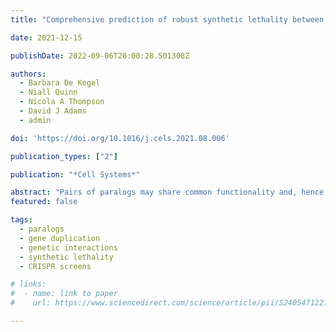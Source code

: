 ```yaml
---
title: "Comprehensive prediction of robust synthetic lethality between paralog pairs in cancer cell lines"

date: 2021-12-15

publishDate: 2022-09-06T20:00:28.501308Z

authors: 
  - Barbara De Kegel
  - Niall Quinn 
  - Nicola A Thompson 
  - David J Adams
  - admin

doi: 'https://doi.org/10.1016/j.cels.2021.08.006'

publication_types: ["2"]

publication: "*Cell Systems*"

abstract: "Pairs of paralogs may share common functionality and, hence, display synthetic lethal interactions. As the majority of human genes have an identifiable paralog, exploiting synthetic lethality between paralogs may be a broadly applicable approach for targeting gene loss in cancer. However, only a biased subset of human paralog pairs has been tested for synthetic lethality to date. Here, by analyzing genome-wide CRISPR screens and molecular profiles of over 700 cancer cell lines, we identify features predictive of synthetic lethality between paralogs, including shared protein-protein interactions and evolutionary conservation. We develop a machine-learning classifier based on these features to predict which paralog pairs are most likely to be synthetic lethal and to explain why. We show that our classifier accurately predicts the results of combinatorial CRISPR screens in cancer cell lines and furthermore can distinguish pairs that are synthetic lethal in multiple cell lines from those that are cell-line specific. A record of this paper's transparent peer review process is included in the supplemental information."
featured: false

tags:
  - paralogs
  - gene duplication
  - genetic interactions
  - synthetic lethality
  - CRISPR screens

# links:
#  - name: link to paper
#    url: https://www.sciencedirect.com/science/article/pii/S240547122100329X

---
```


